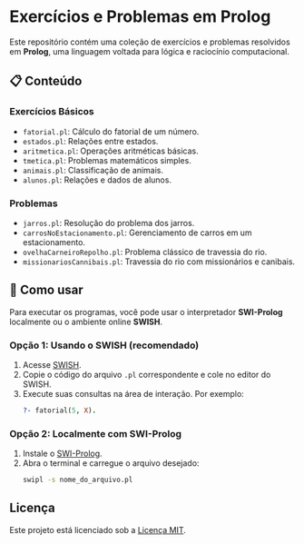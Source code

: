 # Exercícios e Problemas em Prolog

Este repositório contém uma coleção de exercícios e problemas resolvidos em **Prolog**, uma linguagem voltada para lógica e raciocínio computacional.

## 📋 Conteúdo

### Exercícios Básicos
- `fatorial.pl`: Cálculo do fatorial de um número.
- `estados.pl`: Relações entre estados.
- `aritmetica.pl`: Operações aritméticas básicas.
- `tmetica.pl`: Problemas matemáticos simples.
- `animais.pl`: Classificação de animais.
- `alunos.pl`: Relações e dados de alunos.

### Problemas
- `jarros.pl`: Resolução do problema dos jarros.
- `carrosNoEstacionamento.pl`: Gerenciamento de carros em um estacionamento.
- `ovelhaCarneiroRepolho.pl`: Problema clássico de travessia do rio.
- `missionariosCannibais.pl`: Travessia do rio com missionários e canibais.

## 🚀 Como usar

Para executar os programas, você pode usar o interpretador **SWI-Prolog** localmente ou o ambiente online **SWISH**.

### Opção 1: Usando o SWISH (recomendado)
1. Acesse [SWISH](https://swish.swi-prolog.org/).
2. Copie o código do arquivo `.pl` correspondente e cole no editor do SWISH.
3. Execute suas consultas na área de interação. Por exemplo:
   ```prolog
   ?- fatorial(5, X).
   ```

### Opção 2: Localmente com SWI-Prolog
1. Instale o [SWI-Prolog](https://www.swi-prolog.org/).
2. Abra o terminal e carregue o arquivo desejado:
   ```bash
   swipl -s nome_do_arquivo.pl
   ```

## Licença

Este projeto está licenciado sob a [Licença MIT](LICENSE).
